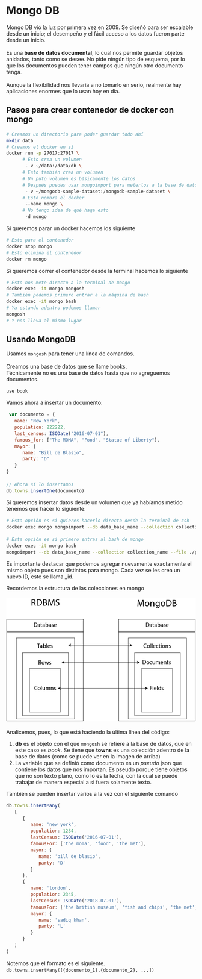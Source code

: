 # Mongo DB

Mongo DB vió la luz por primera vez en 2009. Se diseñó para ser escalable desde un inicio; el desempeño y el fácil acceso a los datos fueron parte desde un inicio.  
<br>
Es una **base de datos documental**, lo cual nos permite guardar objetos anidados, tanto como se desee. No pide ningún tipo de esquema, por lo que los documentos pueden tener campos que ningún otro documento tenga.  
<br>
Aunque la flexibilidad nos llevaría a no tomarlo en serio, realmente hay aplicaciones enormes que lo usan hoy en día.


## Pasos para crear contenedor de docker con mongo
~~~sh
# Creamos un directorio para poder guardar todo ahí
mkdir data
# Creamos el docker en sí
docker run -p 27017:27017 \
      # Esto crea un volumen
       - v ~/data:/data/db \
      # Esto también crea un volumen
      # Un puto volumen es básicamente los datos
      # Después puedes usar mongoimport para meterlos a la base de datos
       - v ~/mongodb-sample-dataset:/mongodb-sample-dataset \
      # Esto nombra el docker
       --name mongo \
      # No tengo idea de qué haga esto
       -d mongo
~~~

Si queremos parar un docker hacemos los siguiente 

~~~sh
# Esto para el contenedor
docker stop mongo
# Esto elimina el contenedor
docker rm mongo
~~~

Si queremos correr el contenedor desde la terminal hacemos lo siguiente
~~~sh
# Esto nos mete directo a la terminal de mongo
docker exec -it mongo mongosh
# También podemos primero entrar a la máquina de bash
docker exec -it mongo bash
# Ya estando adentro podemos llamar 
mongosh
# Y nos lleva al mismo lugar
~~~

## Usando MongoDB
Usamos `mongosh` para tener una línea de comandos.  
<br>
Creamos una base de datos que se llame books.  
Técnicamente no es una base de datos hasta que no agreguemos documentos.
 ~~~js
 use book
 ~~~

Vamos ahora a insertar un documento:

~~~js
 var documento = {
   name: "New York",
   population: 222222,
   last_census: ISODate("2016-07-01"),
   famous_for: ["The MOMA", "Food", "Statue of Liberty"],
   mayor: {
      name: "Bill de Blasio",
      party: "D"
   }
}

// Ahora sí lo insertamos
db.towns.insertOne(documento)
~~~

Si queremos insertar datos desde un volumen que ya habíamos metido tenemos que hacer lo siguiente:

~~~sh
# Esta opción es si quieres hacerlo directo desde la terminal de zsh
docker exec mongo mongoimport --db data_base_name --collection collection_name --file ./path/to/file.json

# Esta opción es si primero entras al bash de mongo
docker exec -it mongo bash
mongoimport --db data_base_name --collection collection_name --file ./path_to_file.json
~~~

Es importante destacar que podemos agregar nuevamente exactamente el mismo objeto pues son distintos para mongo. Cada vez se les crea un nuevo ID, este se llama _id.

Recordemos la estructura de las colecciones en mongo
<br>  
<img src='./images/estructura_documento_mongo.png' alt='estructura_documento_mongo'>
<br>  
Analicemos, pues, lo que está haciendo la última línea del código:

1. **db** es el objeto con el que `mongosh` se refiere a la base de datos, que en este caso es *book*. Se tiene que **towns** es una colección adentro de la base de datos (como se puede ver en la imagen de arriba)
2. La variable que se definió como documento es un *pseudo* json que contiene los datos que nos importan. Es pseudo porque tiene objetos que no son texto plano, como lo es la fecha, con la cual se puede trabajar de manera especial a si fuera solamente texto.


También se pueden insertar varios a la vez con el siguiente comando

~~~js
db.towns.insertMany(
   [
      {
         name: 'new york',
         population: 1234,
         lastCensus: ISODate('2016-07-01'),
         famousFor: ['the moma', 'food', 'the met'],
         mayor: {
            name: 'bill de blasio',
            party: 'D'
         }
      },
      {
         name: 'london',
         population: 2345,
         lastCensus: ISODate('2018-07-01'),
         famousFor: ['the british museum', 'fish and chips', 'the met'],
         mayor: {
            name: 'sadiq khan',
            party: 'L'
         }
      }
   ]
)
~~~
Notemos que el formato es el siguiente.
` db.towns.insertMany([{documento_1},{documento_2}, ...])`

